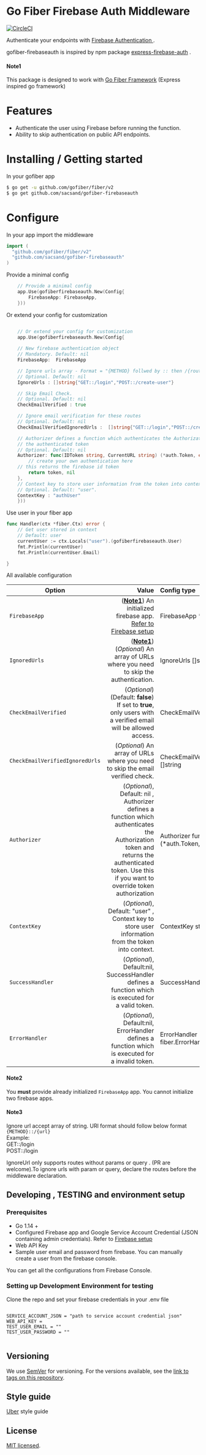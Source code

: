# Go Fiber Firebase Auth Middleware 
[![CircleCI](https://circleci.com/gh/sacsand/gofiber-firebaseauth.svg?style=shield)](https://circleci.com/gh/sacsand/gofiber-firebaseauth)

Authenticate your endpoints with [Firebase Authentication ](https://github.com/LeafyCode/express-firebase-auth/).

gofiber-firebaseauth is inspired by npm package [express-firebase-auth](https://github.com/LeafyCode/express-firebase-auth/) .
#### Note1
 This package is designed to work with [Go Fiber Framework](https://github.com/gofiber/fiber) (Express inspired go framework)
# Features
  - Authenticate the user using Firebase before running the function.
  - Ability to skip authentication on public API endpoints.
  
# Installing / Getting started

In your gofiber app
```sh
$ go get -u github.com/gofiber/fiber/v2
$ go get github.com/sacsand/gofiber-firebaseauth
```

# Configure 
In your app import the middleware

```go
import (
  "github.com/gofiber/fiber/v2"
  "github.com/sacsand/gofiber-firebaseauth"
)
```
Provide a minimal config
```go
    // Provide a minimal config
    app.Use(gofiberfirebaseauth.New(Config{
    	FirebaseApp: FirebaseApp,
    }))
```
Or extend your config for customization
```go

    // Or extend your config for customization
	app.Use(gofiberfirebaseauth.New(Config{
	
	// New firebase authentication object
	// Mandatory. Default: nil
	FirebaseApp:  FirebaseApp

	// Ignore urls array - Format = "{METHOD} follwed by :: then /{route}"
	// Optional. Default: nil
	IgnoreUrls : []string{"GET::/login","POST::/create-user"}

	// Skip Email Check.
	// Optional. Default: nil
	CheckEmailVerified : true

	// Ignore email verification for these routes
	// Optional. Default: nil
	CheckEmailVerifiedIgnoredUrls :  []string{"GET::/login","POST::/create-user"}

	// Authorizer defines a function which authenticates the Authorization token and returns 
	// the authenticated token
	// Optional. Default: nil
	Authorizer: func(IDToken string, CurrentURL string) (*auth.Token, error){
        // create your own authentication here 
	// this returns the firebase id token
		return token, nil
	},
	// Context key to store user information from the token into context.
	// Optional. Default: "user".
	ContextKey : "authUser"
    }))
```
Use user in your fiber app
```go
func Handler(ctx *fiber.Ctx) error {
	// Get user stored in context
	// Default: user
	currentUser := ctx.Locals("user").(gofiberfirebaseauth.User)
	fmt.Println(currentUser)
	fmt.Println(currentUser.Email)

}
```

All available configuration

| Option                          |                                                                                                                                                                                            Value | Config type                                          |
| ------------------------------- | -----------------------------------------------------------------------------------------------------------------------------------------------------------------------------------------------: | :--------------------------------------------------- |
| `FirebaseApp`                   |                                                                       ([**Note1**](#note2)) An initialized firebase app. [Refer to Firebase setup](https://firebase.google.com/docs/admin/setup) | FirebaseApp *firebase.App                            |
| `IgnoredUrls`                   |                                                                                                    ([**Note1**](#note3))(*Optional*) An array of URLs where you need to skip the authentication. | IgnoreUrls []string                                  |
| `CheckEmailVerified`            |                                                                                   (*Optional*) (Default: **false**) If set to **true**, only users with a verified email will be allowed access. | CheckEmailVerified bool                              |
| `CheckEmailVerifiedIgnoredUrls` |                                                                                                                   (*Optional*) An array of URLs where you need to skip the email verified check. | CheckEmailVerifiedIgnoredUrls []string               |
| `Authorizer`                    | (*Optional*), Default: nil , Authorizer defines a function which authenticates the Authorization token and returns the authenticated token. Use this if you want to override token authorization | Authorizer func(string, string) (*auth.Token, error) |
| `ContextKey`                    |                                                                                               (*Optional*), Default: "user" , Context key to store user information from the token into context. | ContextKey string                                    |
| `SuccessHandler`                |                                                                                                (*Optional*), Default:nil, SuccessHandler defines a function which is executed for a valid token. | SuccessHandler fiber.Handler                         |
| `ErrorHandler`                  |                                                                                                (*Optional*), Default:nil, ErrorHandler defines a function which is executed for a invalid token. | ErrorHandler fiber.ErrorHandler                      |
                            


 #### Note2
You **must** provide already initialized `FirebaseApp` app.
You cannot initialize two firebase apps.

 #### Note3
  Ignore url accept array of string. URl format should follow below format\
  `{METHOD}::/{url}`\
  Example: \
  GET::/login\
  POST::/login
  
  IgnoreUrl only supports routes without params or query . (PR are welcome).To ignore urls with param or query,  declare the routes before the middleware declaration. 

## Developing , TESTING and environment setup

### Prerequisites
- Go 1.14 +
- Configured Firebase app and Google Service Account Credential (JSON containing admin credentials). Refer to [Firebase setup](https://firebase.google.com/docs/admin/setup) 
- Web API Key
- Sample user email and password from firebase. You can manually create a user from the firebase console.

You can get all the configurations from Firebase Console.
 
### Setting up Development Environment for testing

Clone the repo and set your firebase credentials in your .env file

```

SERVICE_ACCOUNT_JSON = "path to service account credential json"
WEB_API_KEY = 
TEST_USER_EMAIL = ""
TEST_USER_PASSWORD = ""
  	
```

## Versioning

We use [SemVer](http://semver.org/) for versioning. For the versions available, see the [link to tags on this repository](/releases).

## Style guide

 [Uber](https://github.com/uber-go/guide/blob/master/style.md ) style guide


## License

[MIT licensed](./LICENSE).
